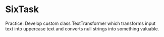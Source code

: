 # SixTask
Practice: 
Develop custom class TextTransformer which transforms input text into uppercase text and converts null strings into something valuable.
